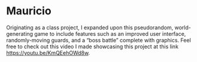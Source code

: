# Mauricio
Originating as a class project, I expanded upon this pseudorandom, world-generating game to include features such as an improved user interface, randomly-moving guards, and a “boss battle” complete with graphics. Feel free to check out this video I made showcasing this project at this link https://youtu.be/KmQEehOWd8w.
